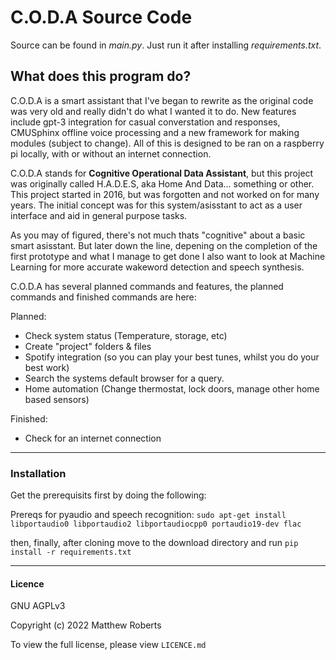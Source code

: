 # C.O.D.A Source Code


Source can be found in *main.py*. Just run it after installing *requirements.txt*.


## What does this program do?
C.O.D.A is a smart assistant that I've began to rewrite as the original code was very old and really didn't do what I wanted it to do. New features include gpt-3 integration for casual converstation and responses, CMUSphinx offline voice processing and a new framework for making modules (subject to change). All of this is designed to be ran on a raspberry pi locally, with or without an internet connection.

C.O.D.A stands for **Cognitive Operational Data Assistant**, but this project was originally called H.A.D.E.S, aka Home And Data... something or other. This project started in 2016, but was forgotten and not worked on for many years. The initial concept was for this system/asisstant to act as a user interface and aid in general purpose tasks.

As you may of figured, there's not much thats "cognitive" about a basic smart asisstant. But later down the line, depening on the completion of the first prototype and what I manage to get done I also want to look at Machine Learning for more accurate wakeword detection and speech synthesis.

C.O.D.A has several planned commands and features, the planned commands and finished commands are here:

Planned:
  - Check system status (Temperature, storage, etc)
  - Create "project" folders & files
  - Spotify integration (so you can play your best tunes, whilst you do your best work)
  - Search the systems default browser for a query.
  - Home automation (Change thermostat, lock doors, manage other home based sensors)
  
Finished:
  - Check for an internet connection
  
---
  
 ### Installation
 
Get the prerequisits first by doing the following:

Prereqs for pyaudio and speech recognition:
```sudo apt-get install libportaudio0 libportaudio2 libportaudiocpp0 portaudio19-dev flac```
 
then, finally, after cloning move to the download directory and run `pip install -r requirements.txt`
  
---
  
#### Licence

GNU AGPLv3

Copyright (c) 2022 Matthew Roberts

To view the full license, please view `LICENCE.md`
